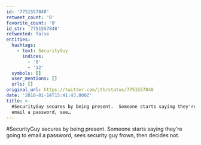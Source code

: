 ```yaml
---
id: '7751557848'
retweet_count: '0'
favorite_count: '0'
id_str: '7751557848'
retweeted: false
entities:
  hashtags:
    - text: SecurityGuy
      indices:
        - '0'
        - '12'
  symbols: []
  user_mentions: []
  urls: []
original_url: https://twitter.com/jth/status/7751557848
date: '2010-01-14T15:41:43.000Z'
title: >-
  #SecurityGuy secures by being present.  Someone starts saying they're going to
  email a password, see…
---
```


#SecurityGuy secures by being present.  Someone starts saying they're going to email a password, sees security guy frown, then decides not.